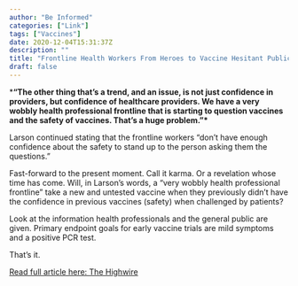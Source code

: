 ```yaml
---
author: "Be Informed"
categories: ["Link"]
tags: ["Vaccines"]
date: 2020-12-04T15:31:37Z
description: ""
title: "Frontline Health Workers From Heroes to Vaccine Hesitant Public Health Threats"
draft: false
---
```


***“The other thing that’s a trend, and an issue, is not  just confidence in providers, but confidence of healthcare providers. We have a very wobbly health professional frontline that is starting to  question vaccines and the safety of vaccines. That’s a huge problem.”\***  

Larson continued stating that the frontline workers “don’t have  enough confidence about the safety to stand up to the person asking them the questions.”  

Fast-forward to the present moment. Call it karma. Or a revelation  whose time has come. Will, in Larson’s words, a “very wobbly health  professional frontline” take a new and untested vaccine when they  previously didn’t have the confidence in previous vaccines (safety) when challenged by patients?  

Look at the information health professionals and the general public  are given. Primary endpoint goals for early vaccine trials are mild  symptoms and a positive PCR test.  

That’s it. 

[Read full article here: The Highwire](https://thehighwire.com/frontline-health-workers-from-heroes-to-vaccine-hesitant-public-health-threats/)